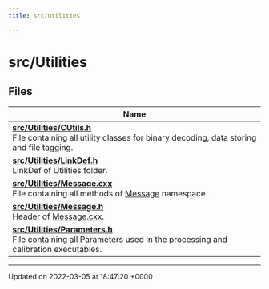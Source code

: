 ```yaml
---
title: src/Utilities

---
```


# src/Utilities



## Files

| Name           |
| -------------- |
| **[src/Utilities/CUtils.h](/Files/CUtils_8h.md#file-cutils.h)** <br>File containing all utility classes for binary decoding, data storing and file tagging.  |
| **[src/Utilities/LinkDef.h](/Files/Utilities_2LinkDef_8h.md#file-linkdef.h)** <br>LinkDef of Utilities folder.  |
| **[src/Utilities/Message.cxx](/Files/Message_8cxx.md#file-message.cxx)** <br>File containing all methods of [Message](/Namespaces/namespaceMessage.md) namespace.  |
| **[src/Utilities/Message.h](/Files/Message_8h.md#file-message.h)** <br>Header of [Message.cxx](/Files/Message_8cxx.md#file-message.cxx).  |
| **[src/Utilities/Parameters.h](/Files/Parameters_8h.md#file-parameters.h)** <br>File containing all Parameters used in the processing and calibration executables.  |






-------------------------------

Updated on 2022-03-05 at 18:47:20 +0000
